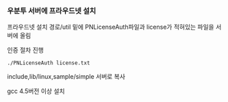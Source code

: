 ### 우분투 서버에 프라우드넷 설치

프라우드넷 설치 경로/util 밑에 PNLicenseAuth파일과 license가 
적혀있는 파일을 서버에 올림 

인증 절차 진행

    ./PNLicenseAuth license.txt

include,lib/linux,sample/simple 서버로 복사

gcc 4.5버전 이상 설치

